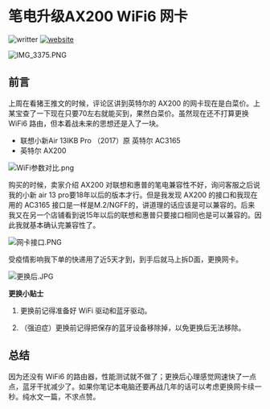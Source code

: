 # 笔电升级AX200 WiFi6 网卡
![writter](https://img.shields.io/badge/%E4%BD%9C%E8%80%85-zwiss%20cai-brightgreen)
[![website](https://img.shields.io/badge/%E9%A6%96%E5%8F%91-%E4%BB%80%E4%B9%88%E5%80%BC%E5%BE%97%E4%B9%B0-red)](https://post.smzdm.com/p/a5k6q4dl/)

![IMG_3375.PNG](https://i.loli.net/2020/04/30/Gyb6P1pidzsaerC.png)


## 前言

上周在看猪王推文的时候，评论区讲到英特尔的 AX200 的网卡现在是白菜价。上某宝查了一下现在只要70左右就能买到，果然白菜价。虽然现在还不打算更换 WiFi6 路由，但本着战未来的思想还是入了一块。

* 联想小新Air 13IKB Pro （2017）原 英特尔 AC3165
* 英特尔 AX200

![WiFi参数对比.png](https://i.loli.net/2020/04/30/ihxXw6nTKpLzNjl.png)

购买的时候，卖家介绍 AX200 对联想和惠普的笔电兼容性不好，询问客服之后说我的小新 air 13 pro要18年以后的版本才行。但是我发现 AX200 的接口和我现在用的 AC3165 接口是一样是M.2/NGFF的，讲道理的话应该是可以兼容的。后来我又在另一个店铺看到说15年以后的联想和惠普只要接口相同也是可以兼容的。因此我就基本确认完兼容性了。

![网卡接口.PNG](https://i.loli.net/2020/04/30/VRiKd8fTWYcL4Z5.png)

受疫情影响我下单的快递用了近5天才到，到手后就马上拆D面，更换网卡。

![更换后.JPG](https://i.loli.net/2020/04/30/fMZkzneDqgPpCVt.jpg)

**更换小贴士**
1. 更换前记得准备好 WiFi 驱动和蓝牙驱动。

2. （强迫症）更换前记得把保存的蓝牙设备移除掉，以免更换后无法移除。

## 总结
因为还没有 WiFi6 的路由器，性能测试就不做了；更换后心理感觉网速快了一点点，蓝牙干扰减少了。如果你笔记本电脑还要再战几年的话可以考虑更换网卡续一秒。纯水文一篇，不求点赞。




